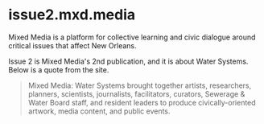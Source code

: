# issue2.mxd.media
Mixed Media is a platform for collective learning and civic dialogue around critical issues that affect New Orleans.

Issue 2 is Mixed Media's 2nd publication, and it is about Water Systems. Below is a quote from the site.

> Mixed Media: Water Systems brought together artists, researchers, planners, scientists, journalists, facilitators, curators, Sewerage & Water Board staff, and resident leaders to produce civically-oriented artwork, media content, and public events.
